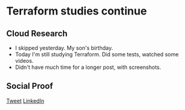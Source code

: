 <!-- This is a template you can use for quick progress days. It removes a lot of the steps we encourage you to share in the longer template 000-DAY-ARTICLE-LONG-TEMPLATE.MD-->

# Terraform studies continue

## Cloud Research

- I skipped yesterday. My son's birthday.
- Today I'm still studying Terraform. Did some tests, watched some videos.
- Didn't have much time for a longer post, with screenshots.

## Social Proof

[Tweet](https://twitter.com/r_miravalles/status/1297243420742868995)
[LinkedIn](https://www.linkedin.com/feed/update/urn:li:activity:6703010006003916800/)
